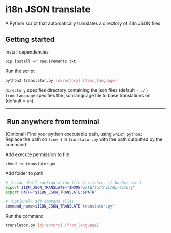 # i18n JSON translate

A Python script that automatically translates a directory of i18n JSON files

## Getting started

Install dependencies

```bash
pip install –r requirements.txt
```

Run the script

```bash
python3 translator.py [directory] [from_language]
```

`directory` specifies directory containing the json files (default = `./` )  
`from_language` specifies the json language file to base translations on (default = `en`)

---

##  Run anywhere from terminal

(Optional) Find your python executable path, using `which python3`  
Replace the path on `line 1` in `translator.py` with the path outputted by the command

Add execute permission to file:
```
chmod +x translator.py
```

Add folder to path
```bash
# inside shell configuration file (~/.zshrc, ~/.bashrc etc.)
export I18N_JSON_TRANSLATE="$HOME/path/to/this/directory"
export PATH="$I18N_JSON_TRANSLATE:$PATH"

# (Optional) add command alias
command_name=$I18N_JSON_TRANSLATE"translator.py"
```

Run the command
```bash
translator.py [directory] [from_language]
```

